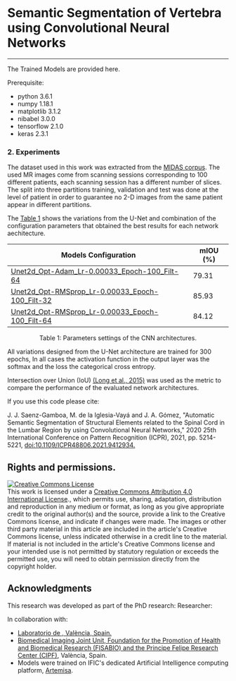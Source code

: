 # Semantic Segmentation of Vertebra using Convolutional Neural Networks 
--------------------------------------------------------------------------

The Trained Models are provided here.

Prerequisite:

- python 3.6.1
- numpy 1.18.1
- matplotlib 3.1.2
- nibabel 3.0.0
- tensorflow 2.1.0
- keras 2.3.1

### 2. Experiments 

The dataset used in this work was extracted from the <a href="https://github.com/jsaenzBimcv/MIDAS-Project/tree/main/Datasets">MIDAS corpus</a>.
The used MR images come from scanning sessions corresponding to 100 different patients, each scanning session has a different number of slices.
The split into three partitions training, validation and test was done at the level of patient in order to guarantee no 2-D images from the same patient appear in different partitions.

The [Table 1](#table1) shows the variations from the U-Net and combination of the configuration parameters that obtained the best results for each network aechitecture.

<div align="center"> 
<sub> 

| Models Configuration  | mIOU (%)                     |
|------|------------------------------------|
|<a href="https://github.com/jsaenzBimcv/BIMCV-MIDAS-PROJECT/tree/main/Models/Segmentation_Models/Unet2d_Vertebrae/models/Unet2d_Opt-Adam_Lr-0.00033_Epoch-100_Filt-64">Unet2d_Opt-Adam_Lr-0.00033_Epoch-100_Filt-64</a>| 79.31 |
|<a href="https://github.com/jsaenzBimcv/BIMCV-MIDAS-PROJECT/tree/main/Models/Segmentation_Models/Unet2d_Vertebrae/models/Unet2d_Opt-RMSprop_Lr-0.00033_Epoch-100_Filt-32">Unet2d_Opt-RMSprop_Lr-0.00033_Epoch-100_Filt-32</a>| 85.93 |
|<a href="https://github.com/jsaenzBimcv/BIMCV-MIDAS-PROJECT/tree/main/Models/Segmentation_Models/Unet2d_Vertebrae/models/Unet2d_Opt-RMSprop_Lr-0.00033_Epoch-100_Filt-64">Unet2d_Opt-RMSprop_Lr-0.00033_Epoch-100_Filt-64</a>| 84.12 |


</sub>
</div>
<p align="center">
<a id="table1">Table 1:</a> Parameters settings of the CNN architectures.
</p>

All variations designed from the U-Net architecture are trained for 300 epochs, In all cases the activation function in the output layer was the softmax and the loss the categorical cross entropy.

Intersection over Union (IoU) [(Long et al., 2015)](#12) was used as the metric to compare the performance of the evaluated network architectures.

If you use this code please cite:

J. J. Saenz-Gamboa, M. de la Iglesia-Vayá and J. A. Gómez, "Automatic Semantic Segmentation of Structural Elements related to the Spinal Cord in the Lumbar Region by using Convolutional Neural Networks," 2020 25th International Conference on Pattern Recognition (ICPR), 2021, pp. 5214-5221, <a href="https://doi.org/10.1109/ICPR48806.2021.9412934">doi:10.1109/ICPR48806.2021.9412934.</a>

## Rights and permissions.

 <a rel="license" href="http://creativecommons.org/licenses/by/4.0/"><img alt="Creative Commons License" style="border-width:0" src="https://i.creativecommons.org/l/by/4.0/88x31.png" /></a><br />This work is licensed under a <a rel="license" href="http://creativecommons.org/licenses/by/4.0/">Creative Commons Attribution 4.0 International License</a>., which permits use, sharing, adaptation, distribution and reproduction in any medium or format, as long as you give appropriate credit to the original author(s) and the source, provide a link to the Creative Commons license, and indicate if changes were made. The images or other third party material in this article are included in the article's Creative Commons license, unless indicated otherwise in a credit line to the material. If material is not included in the article's Creative Commons license and your intended use is not permitted by statutory regulation or exceeds the permitted use, you will need to obtain permission directly from the copyright holder.

## Acknowledgments

This research was developed as part of the PhD research:
Researcher:

In collaboration with: 
* <a href="https://">Laboratorio de , València, Spain.
* <a href="http://www.cipf.es/cipf-fisabio-joint-research-unit-biomedical-imaging">Biomedical Imaging Joint Unit, Foundation for the Promotion of Health and Biomedical Research (FISABIO) and the Principe Felipe Research Center (CIPF)</a>, València, Spain.
* Models were trained on IFIC's dedicated Artificial Intelligence computing platform, <a href="https://artemisa.ific.uv.es/web/">Artemisa</a>.

